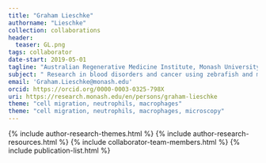 ```yaml
---
title: "Graham Lieschke"
authorname: "Lieschke"
collection: collaborations
header:
  teaser: GL.png
tags: collaborator
date-start: 2019-05-01
tagline: "Australian Regenerative Medicine Institute, Monash University, Australia"
subject: " Research in blood disorders and cancer using zebrafish and mice."
email: 'Graham.Lieschke@monash.edu'
orcid: https://orcid.org/0000-0003-0325-798X
uri: https://research.monash.edu/en/persons/graham-lieschke
theme: "cell migration, neutrophils, macrophages"
theme: "cell migration, neutrophils, macrophages, microscopy"
---
```

<p align= "justify">




{% include author-research-themes.html %}
{% include author-research-resources.html %}
{% include collaborator-team-members.html %}
{% include publication-list.html %}
